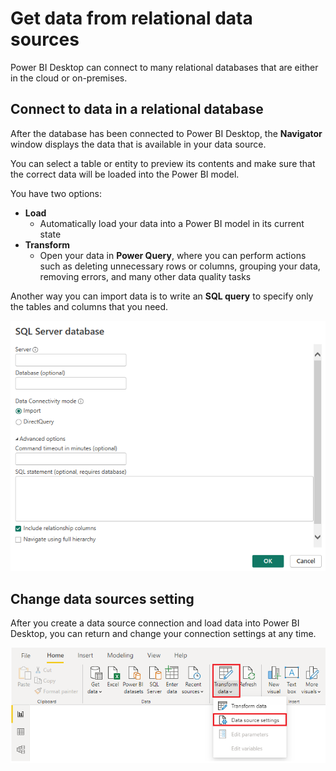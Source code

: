 # Get data from relational data sources

Power BI Desktop can connect to many relational databases that are either in the cloud or on-premises.

## Connect to data in a relational database

After the database has been connected to Power BI Desktop, the **Navigator** window displays the data that is available in your data source. 

You can select a table or entity to preview its contents and make sure that the correct data will be loaded into the Power BI model.

You have two options:
- **Load**
    - Automatically load your data into a Power BI model in its current state
- **Transform**
    - Open your data in **Power Query**, where you can perform actions such as deleting unnecessary rows or columns, grouping your data, removing errors, and many other data quality tasks

Another way you can import data is to write an **SQL query** to specify only the tables and columns that you need.

![SQL Server database](sql_server_database.png)

## Change data sources setting

After you create a data source connection and load data into Power BI Desktop, you can return and change your connection settings at any time. 

![Data source settings](data_source_settings.png)